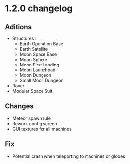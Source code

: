 # 1.2.0 changelog

## Aditions
- Structures :
  - Earth Operation Base
  - Earth Satellite
  - Moon Space Base
  - Moon Sphere
  - Moon First Landing
  - Moon Launchpad
  - Moon Dungeon
  - Small Moon Dungeon
- Rover
- Modular Space Suit

## Changes
- Meteor spawn rule
- Rework config screen
- GUI textures for all machines

## Fix
- Potential crash when teleporting to machines or globes

